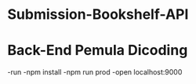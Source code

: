 # Submission-Bookshelf-API
# Back-End Pemula Dicoding
-run
-npm install
-npm run prod
-open localhost:9000
